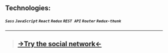 ## Technologies:
##### `Sass` `JavaScript` `React` `Redux` `REST API` `Router` `Redux-thunk`

___

>## [->Try the social network<-](https://lacuba.github.io/social-network/#/login)

